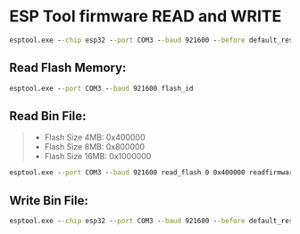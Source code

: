 # ESP Tool firmware READ and WRITE


```cmd
esptool.exe --chip esp32 --port COM3 --baud 921600 --before default_reset --after hard_reset write_flash -z --flash_mode dio --flash_freq 80m --flash_size 4MB 0x1000
```


## Read Flash Memory:
```cmd
esptool.exe --port COM3 --baud 921600 flash_id
```


## Read Bin File:

> - Flash Size 4MB: 0x400000
>  - Flash Size 8MB: 0x800000
> - Flash Size 16MB: 0x1000000


```cmd
esptool.exe --port COM3 --baud 921600 read_flash 0 0x400000 readfirmware.bin
```


## Write Bin File:
```cmd
esptool.exe --chip esp32 --port COM3 --baud 921600 --before default_reset --after hard_reset write_flash -z --flash_mode dio --flash_freq 80m --flash_size 4MB 0x0 D:\newfirmware.bin
```
